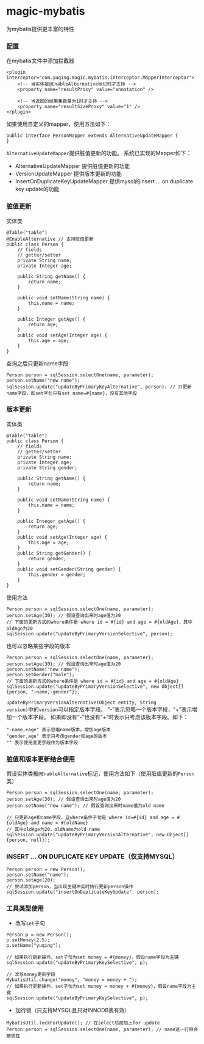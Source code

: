 # magic-mybatis
为mybatis提供更丰富的特性

### 配置
在mybatis文件中添加拦截器
```
<plugin interceptor="com.yuqing.magic.mybatis.interceptor.MapperInterceptor">
    <!-- 当实体被@EnableAlternative标记时才支持 -->
    <property name="resultProxy" value="annotation" />

    <!-- 当返回的结果集数量为1时才支持 -->
    <property name="resultSizeProxy" value="1" />
</plugin>
```
如果使用自定义的mapper，使用方法如下：
```
public interface PersonMapper extends AlternativeUpdateMapper {
}
```
<code>AlternativeUpdateMapper</code>提供脏值更新的功能。
系统已实现的Mapper如下：
- AlternativeUpdateMapper  提供脏值更新的功能
- VersionUpdateMapper  提供版本更新的功能
- InsertOnDuplicateKeyUpdateMapper  提供mysql的insert ... on duplicate key update的功能
### 脏值更新
实体类
```
@Table("table")
@EnableAlternative // 支持脏值更新
public class Person {
    // fields
    // getter/setter
    private String name;
    private Integer age;

    public String getName() {
        return name;
    }

    public void setName(String name) {
        this.name = name;
    }

    public Integer getAge() {
        return age;
    }
    public void setAge(Integer age) {
        this.age = age;
    }
}
```
查询之后只更新name字段
```
Person person = sqlSession.selectOne(name, parameter);
person.setName("new name");
sqlSession.update("updateByPrimaryKeyAlternative", person); // 只更新name字段，即set字句只有set name=#{name}，没有其他字段
```

### 版本更新
实体类
```
@Table("table")
public class Person {
    // fields
    // getter/setter
    private String name;
    private Integer age;
    private String gender;

    public String getName() {
        return name;
    }

    public void setName(String name) {
        this.name = name;
    }

    public Integer getAge() {
        return age;
    }
    public void setAge(Integer age) {
        this.age = age;
    }
    public String getGender() {
        return gender;
    }
    public void setGender(String gender) {
        this.gender = gender;
    }
}
```
使用方法
```
Person person = sqlSession.selectOne(name, parameter);
person.setAge(30); // 假设查询出来时age值为20
// 下面的更新方式的where条件是 where id = #{id} and age = #{oldAge}，其中oldAge为20
sqlSession.update("updateByPrimaryVersionSelective", person);
```
也可以忽略某些字段的版本
```
Person person = sqlSession.selectOne(name, parameter);
person.setAge(30); // 假设查询出来时age值为20
person.setName("new name");
person.setGender("male");
// 下面的更新方式的where条件是 where id = #{id} and age = #{oldAge}
sqlSession.update("updateByPrimaryVersionSelective", new Object[]{person, "-name,-gender"});
```
<code>updateByPrimaryVersionAlternative(Object entity, String version)</code>中的<code>version</code>可以指定版本字段。
“-”表示忽略一个版本字段，“+”表示增加一个版本字段。
如果即没有“-”也没有“+”时表示只考虑该版本字段。如下：
```
"-name,+age" 表示忽略name版本，增加age版本
"gender,age" 表示只考虑gender和age的版本
"" 表示使用变更字段作为版本字段
```

### 脏值和版本更新结合使用
假设实体类被<code>@EnableAlternative</code>标记，使用方法如下（使用脏值更新的<code>Person</code>类）
```
Person person = sqlSession.selectOne(name, parameter);
person.setAge(30); // 假设查询出来时age值为20
person.setName("new name"); // 假设查询出来时name值为old name

// 只更新age和name字段，且where条件子句是 where id=#{id} and age = #{oldAge} and name = #{oldName}
// 其中oldAge为20，oldName为old name
sqlSession.update("updateByPrimaryVersionAlternative", new Object[]{person, null});
```
### INSERT ... ON DUPLICATE KEY UPDATE（仅支持MYSQL）
```
Person person = new Person();
person.setName("name");
person.setAge(20);
// 尝试添加person，当出现主键冲突时执行更新person操作
sqlSession.update("insertOnDuplicateKeyUpdate", person);
```

### 工具类型使用
- 改写<code>set</code>子句
```
Person p = new Person();
p.setMoney(2.5);
p.setName("yuqing");

// 如果执行更新操作，set子句为set money = #{money}，假设name字段为主键
sqlSession.update("updateByPrimaryKeySelective", p);

// 改写money更新字段
MybatisUtil.change("money", "money = money + ");
// 如果执行更新操作，set子句为set money = money + #{money}，假设name字段为主键
sqlSession.update("updateByPrimaryKeySelective", p);
```
- 加行锁（只支持MYSQL且只对INNODB表有效）
```
MybatisUtil.lockForUpdate(); // 在select后面加上for update
Person person = sqlSession.selectOne(name, parameter); // name这一行将会被锁在
```
